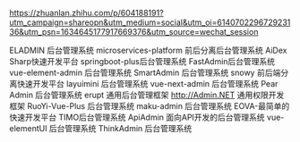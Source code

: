 https://zhuanlan.zhihu.com/p/604188191?utm_campaign=shareopn&utm_medium=social&utm_oi=614070229672923136&utm_psn=1634645177917669376&utm_source=wechat_session

ELADMIN 后台管理系统
microservices-platform 前后分离后台管理系统
AiDex Sharp快速开发平台
springboot-plus后台管理系统
FastAdmin后台管理系统
vue-element-admin 后台管理系统
SmartAdmin 后台管理系统
snowy 前后端分离快速开发平台
layuimini 后台管理系统
vue-next-admin 后台管理系统
Pear Admin 后台管理系统
erupt 通用后台管理框架
http://Admin.NET 通用权限开发框架
RuoYi-Vue-Plus 后台管理系统
maku-admin 后台管理系统
EOVA-最简单的快速开发平台
TIMO后台管理系统
ApiAdmin 面向API开发的后台管理系统
vue-elementUI 后台管理系统
ThinkAdmin 后台管理系统
